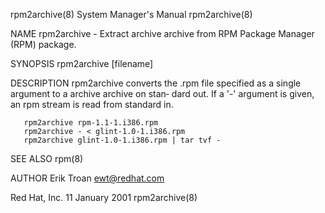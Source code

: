 rpm2archive(8)                          System Manager's Manual                         rpm2archive(8)

NAME
       rpm2archive - Extract archive archive from RPM Package Manager (RPM) package.

SYNOPSIS
       rpm2archive [filename]

DESCRIPTION
       rpm2archive converts the .rpm file specified as a single argument to a archive archive on stan‐
       dard out. If a '-' argument is given, an rpm stream is read from standard in.

       rpm2archive rpm-1.1-1.i386.rpm
       rpm2archive - < glint-1.0-1.i386.rpm
       rpm2archive glint-1.0-1.i386.rpm | tar tvf -

SEE ALSO
       rpm(8)

AUTHOR
       Erik Troan <ewt@redhat.com>

Red Hat, Inc.                               11 January 2001                             rpm2archive(8)
